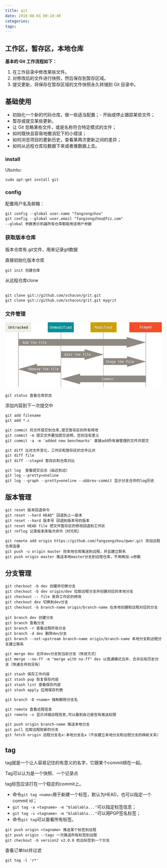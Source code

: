 ```yaml
---
title: git
date: 2018-08-01 00:10:40
categories:
tags:
---
```



## 工作区，暂存区，本地仓库
**基本的 Git 工作流程如下：**
1. 在工作目录中修改某些文件。
2. 对修改后的文件进行快照，然后保存到暂存区域。
3. 提交更新，将保存在暂存区域的文件快照永久转储到 Git 目录中。

## 基础使用
- 初始化一个新的代码仓库，做一些适当配置；- 开始或停止跟踪某些文件；
- 暂存或提交某些更新。
- 让 Git 忽略某些文件，或是名称符合特定模式的文件；
- 如何既快且容易地撤消犯下的小错误；
- 如何浏览项目的更新历史，查看某两次更新之间的差异；
- 如何从远程仓库拉数据下来或者推数据上去。

<!-- more -->
### install
Ubuntu:
```
sudo apt-get install git
```

### config
配置用户名及邮箱：
```
git config --global user.name "fangzongzhou"
git config --global user.email "fangzongzhou@fzz.com"
--global 参数表示机器所有仓库都能用该用户参数
```

### 获取版本仓库
版本仓库有.git文件，用来记录git数据

直接初始化版本仓库
```
git init 创建仓库
```

从远程仓库clone
```

git clone git://github.com/schacon/grit.git
git clone git://github.com/schacon/grit.git mygrit
```


### 文件管理

![image](https://raw.githubusercontent.com/fangzongzhou/file/master/img/git/filelifecycle.png)
```
git status 查看仓库状态
```

添加内容到下一次提交中
```
git add filename
git add *.c
```

```
git commit 将文件提交到仓库,提交暂存区的所有修改
git commit -m 提交文件要加提交说明，否则没有意义
git commit -a -m 'added new benchmarks' 直接add所有被管理的文件并提交
```

```
git diff 比对文件变化，工作区和暂存区的文件比对
git diff file
git diff --staged 暂存区和仓库对比
```

```
git log  查看提交日志（由近到远）
git log --pretty=oneline
git log --graph --pretty=oneline --abbrev-commit 显示分支合并的log历史
```
## 版本管理
```
git reset 版本回退命令
git reset --hard HEAD^ 回退到上一版本
git reset --hard 版本号 回退到版本号的版本
git reset HEAD file 把文件暂存区的修改回退到工作区
git reflog 记录版本库每次命令（时光机）
```


```
git remote add origin https://github.com/fangzongzhou/qwer.git 添加远程仓库连接
git push -u origin master 将本地仓库推送到远程，并且建立联系
git push origin master 推送本地master分支到远程仓库，不用再加-u参数
```




## 分支管理

```
git checkout -b dev 创建并切换分支
git checkout -b dev origin/dev 拉取远程分支并创建对应的本地分支
git checkout -- file 丢弃工作区的修改
git checkout dev 切换到dev分支
git checkout -b branch-name origin/branch-name 在本地创建和远程对应的分支

git branch dev 创建分支
git branch 查看分支
git branch -r 查看远程所有分支
git branch -d dev 删除dev分支
git branch --set-upstream branch-name origin/branch-name 本地分支和远程分支建立联系

```


```
git merge dev 合并dev分支到当前分支（快进方式）
git merge --no-ff -m "merge with no-ff" dev 以普通模式合并，合并后有历史分支（快速合并则没有）
```

```
git stash 保存工作内容
git stash pop 恢复保存内容
git stash list 查看保存内容
git stash apply 应用保存列表
```
```
git branch -D <name> 强制删除分支名
```
```
git remote 查看远程信息
git remote -v 显示详细远程信息,可以看到自己是否有推送权限
```

```
git push origin branch-name 推送本地分支
git pull 拉取远程较新的分支
git fetch origin 远程分支名x:本地分支名x（不会建立本地分支和远程分支的映射关系）

```


## tag
tag就是一个让人容易记住的有意义的名字，它跟某个commit绑在一起。

Tag可以认为是一个快照、一个记录点

tag标签应该打在一个稳定的commit上。

- 命令```git tag <name>```用于新建一个标签，默认为HEAD，也可以指定一个commit id；
- ``` git tag -a <tagname> -m "blablabla..." ```可以指定标签信息；
- ```git tag -s <tagname> -m "blablabla..."```可以用PGP签名标签；
- 命令```git tag```可以查看所有标签。

```
git push origin <tagname> 推送某个标签到远程
git push origin --tags 一次推送所有标签到远程
git checkout -b version2 v2.0.0 检出标签到一个分支
```

查看订单list并过滤
```
git tag -l 'r*'
```
